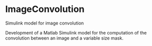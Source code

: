 # ImageConvolution
Simulink model for image convolution

Development of a Matlab Simulink model for the computation of the convolution between an image and a variable size mask.
